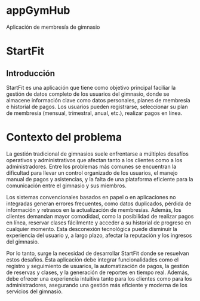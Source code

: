 # appGymHub
Aplicación de membresía de gimnasio
# StartFit
## Introducción
StartFit es una aplicación que tiene como objetivo principal faciliar la gestión de datos completo de los usuarios del gimnasio, donde se almacene información clave como datos personales, planes de membresía e historial de pagos. Los usuarios pueden registrarse, seleccionar su plan de membresía (mensual, trimestral, anual, etc.), realizar pagos en línea.
# Contexto del problema
La gestión tradicional de gimnasios suele enfrentarse a múltiples desafíos operativos y administrativos que afectan tanto a los clientes como a los administradores. Entre los problemas más comunes se encuentran la dificultad para llevar un control organizado de los usuarios, el manejo manual de pagos y asistencias, y la falta de una plataforma eficiente para la comunicación entre el gimnasio y sus miembros.

Los sistemas convencionales basados en papel o en aplicaciones no integradas generan errores frecuentes, como datos duplicados, pérdida de información y retrasos en la actualización de membresías. Además, los clientes demandan mayor comodidad, como la posibilidad de realizar pagos en línea, reservar clases fácilmente y acceder a su historial de progreso en cualquier momento. Esta desconexión tecnológica puede disminuir la experiencia del usuario y, a largo plazo, afectar la reputación y los ingresos del gimnasio.

Por lo tanto, surge la necesidad de desarrollar StartFit donde se resuelvan estos desafíos. Esta aplicación debe integrar funcionalidades como el registro y seguimiento de usuarios, la automatización de pagos, la gestión de reservas y clases, y la generación de reportes en tiempo real. Además, debe ofrecer una experiencia intuitiva tanto para los clientes como para los administradores, asegurando una gestión más eficiente y moderna de los servicios del gimnasio.


